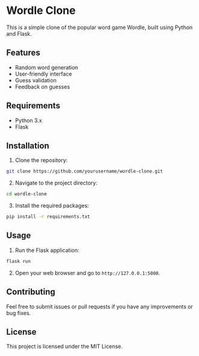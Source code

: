 # Wordle Clone

This is a simple clone of the popular word game Wordle, built using Python and Flask.

## Features

- Random word generation
- User-friendly interface
- Guess validation
- Feedback on guesses

## Requirements

- Python 3.x
- Flask

## Installation

1. Clone the repository:

```bash
git clone https://github.com/yourusername/wordle-clone.git

```

2. Navigate to the project directory:

```bash
cd wordle-clone

```

3. Install the required packages:

```bash
pip install -r requirements.txt

```

## Usage

1. Run the Flask application:

```bash
flask run

```

2. Open your web browser and go to `http://127.0.0.1:5000`.

## Contributing

Feel free to submit issues or pull requests if you have any improvements or bug fixes.

## License

This project is licensed under the MIT License.
